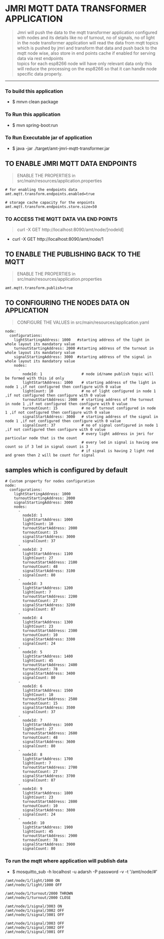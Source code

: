 # JMRI MQTT DATA TRANSFORMER APPLICATION 

> Jmri will push the data to the mqtt 
> transformer application configured with nodes and its details like no of turnout, no of signals, no of light in the node
> transformer application will read the data from mqtt topics which is pushed by jmri and transform that data 
> and push back to the mqtt node wise, also store in end points cache if enabled for serving data via rest endpoints   
> topics for each esp8266 node will have only relevant data only 
> this will reduce the processing on the esp8266 so that it can handle node specific data properly.

----

### To build this application 
* $ mnvn clean package 

### To Run this application 
* $ mvn spring-boot:run 

### To Run Executable jar of application 
* $ java -jar ./target/amt-jmri-mqtt-transformer.jar

## TO ENABLE JMRI MQTT DATA ENDPOINTS 
> ENABLE THE PROPERTIES in  src/main/resources/application.properties
```
# for enabling the endpoints data 
amt.mqtt.transform.endpoints.enabled=true

# storage cache capacity for the enpoints 
amt.mqtt.transform.endpoints.store.size=50
```

### TO ACCESS THE MQTT DATA VIA END POINTS 
> curl -X GET http://localhost:8090/amt/node/[nodeId]
* curl -X GET http://localhost:8090/amt/node/1


## TO ENABLE THE PUBLISHING BACK TO THE MQTT 
> ENABLE THE PROPERTIES in  src/main/resources/application.properties
```
amt.mqtt.transform.publish=true
```

## TO CONFIGURING THE NODES DATA ON APPLICATION 
> CONFIGURE THE VALUES in  src/main/resources/application.yaml
```
node:
  configurations:
    lightStartingAddress: 1000   #starting address of the light in whole layout its mandatory value 
    turnoutStartingAddress: 2000 #starting address of the turnout in whole layout its mandatory value 
    signalStartingAddress: 3000  #starting address of the signal in whole layout its mandatory value 
    nodes:
      -
        nodeId: 1                  # node id/name publish topic will be formed with this id only  
        lightStartAddress: 1000    # starting address of the light in node 1 ,if not configured then configure with 0 value 
        lightCount: 10             # no of light configured in node 1 ,if not configured then configure with 0 value 
        turnoutStartAddress: 2000  # starting address of the turnout in node 1 ,if not configured then configure with 0 value 
        turnoutCount: 15           # no of turnout configured in node 1 ,if not configured then configure with 0 value 
        signalStartAddress: 3000   # starting address of the signal in node 1 ,if not configured then configure with 0 value 
        signalCount: 37            # no of signal configured in node 1 ,if not configured then configure with 0 value  
                                   # every light address in jmri for particular node that is the count 
                                   # every led in signal is having one count so if 3 led in signal count is 3
                                   # if signal is having 2 light red and green then 2 will be count for signal 
```
## samples which is configured by default 
```
# Custom property for nodes configuration
node:
  configurations:
    lightStartingAddress: 1000 
    turnoutStartingAddress: 2000
    signalStartingAddress: 3000
    nodes:
      -
        nodeId: 1   
        lightStartAddress: 1000  
        lightCount: 10
        turnoutStartAddress: 2000
        turnoutCount: 15
        signalStartAddress: 3000
        signalCount: 37
      -
        nodeId: 2
        lightStartAddress: 1100
        lightCount: 27
        turnoutStartAddress: 2100
        turnoutCount: 48
        signalStartAddress: 3100
        signalCount: 80
      -
        nodeId: 3
        lightStartAddress: 1200
        lightCount: 7
        turnoutStartAddress: 2200
        turnoutCount: 27
        signalStartAddress: 3200
        signalCount: 87
      -
        nodeId: 4
        lightStartAddress: 1300
        lightCount: 23
        turnoutStartAddress: 2300
        turnoutCount: 10
        signalStartAddress: 3300
        signalCount: 24
      -
        nodeId: 5
        lightStartAddress: 1400
        lightCount: 45
        turnoutStartAddress: 2400
        turnoutCount: 78
        signalStartAddress: 3400
        signalCount: 80
      -
        nodeId: 6
        lightStartAddress: 1500
        lightCount: 10
        turnoutStartAddress: 2500
        turnoutCount: 15
        signalStartAddress: 3500
        signalCount: 37
      -
        nodeId: 7
        lightStartAddress: 1600
        lightCount: 27
        turnoutStartAddress: 2600
        turnoutCount: 48
        signalStartAddress: 3600
        signalCount: 80
      -
        nodeId: 8
        lightStartAddress: 1700
        lightCount: 7
        turnoutStartAddress: 2700
        turnoutCount: 27
        signalStartAddress: 3700
        signalCount: 87
      -
        nodeId: 9
        lightStartAddress: 1800
        lightCount: 23
        turnoutStartAddress: 2800
        turnoutCount: 10
        signalStartAddress: 3800
        signalCount: 24
      -
        nodeId: 10
        lightStartAddress: 1900
        lightCount: 45
        turnoutStartAddress: 2900
        turnoutCount: 78
        signalStartAddress: 3900
        signalCount: 80
```


### To run the mqtt where application will publish data 
* $ mosquitto_sub -h localhost -u adarsh -P password -v -t '/amt/node/#'
```
/amt/node/1/light/1000 ON
/amt/node/1/light/1000 OFF

/amt/node/1/turnout/2000 THROWN
/amt/node/1/turnout/2000 CLOSE

/amt/node/1/signal/3003 ON
/amt/node/1/signal/3002 OFF
/amt/node/1/signal/3001 OFF

/amt/node/1/signal/3003 OFF
/amt/node/1/signal/3002 OFF
/amt/node/1/signal/3001 OFF

```
